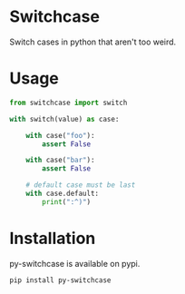 # Switchcase
Switch cases in python that aren't too weird.

# Usage
```py
from switchcase import switch

with switch(value) as case:

    with case("foo"):
        assert False

    with case("bar"):
        assert False

    # default case must be last
    with case.default:
        print(":^)")
```

# Installation
py-switchcase is available on pypi.

`pip install py-switchcase`